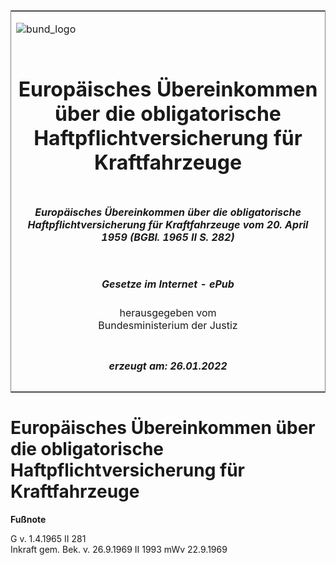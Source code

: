 <span id="DECKBLATT.html"></span>

<table border="0" frame="border" width="100%">

<tr valign="top">

<td align="left">

![bund\_logo](BfJ_2021_Web_de_de.gif)

</td>

<td align="right">

 

</td>

</tr>

<tr align="center" valign="middle">

<td colspan="2">

# Europäisches Übereinkommen über die obligatorische Haftpflichtversicherung für Kraftfahrzeuge

</td>

</tr>

<tr align="center" valign="middle">

<td colspan="2">

##### Europäisches Übereinkommen über die obligatorische Haftpflichtversicherung für Kraftfahrzeuge vom 20. April 1959 (BGBl. 1965 II S. 282)

</td>

</tr>

<tr align="center" valign="middle">

<td colspan="2">

  
  

##### Gesetze im Internet - ePub  
  
herausgegeben vom  
Bundesministerium der Justiz

</td>

</tr>

<tr align="center" valign="bottom">

<td colspan="2">

  
  

##### erzeugt am: 26.01.2022

</td>

</tr>

</table>

<span id="BJNR202820965.html"></span>

# Europäisches Übereinkommen über die obligatorische Haftpflichtversicherung für Kraftfahrzeuge

<div>

  
**Fußnote**

<div class="jnhtml">

<div>

<div class="jurAbsatz">

G v. 1.4.1965 II 281  
Inkraft gem. Bek. v. 26.9.1969 II 1993 mWv 22.9.1969

</div>

</div>

</div>

</div>
